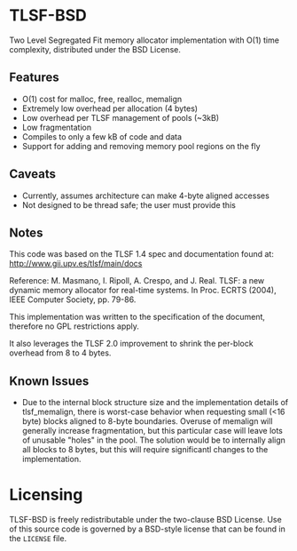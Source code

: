 # TLSF-BSD

Two Level Segregated Fit memory allocator implementation with O(1)
time complexity, distributed under the BSD License.

Features
--------
* O(1) cost for malloc, free, realloc, memalign
* Extremely low overhead per allocation (4 bytes)
* Low overhead per TLSF management of pools (~3kB)
* Low fragmentation
* Compiles to only a few kB of code and data
* Support for adding and removing memory pool regions on the fly

Caveats
-------
* Currently, assumes architecture can make 4-byte aligned accesses
* Not designed to be thread safe; the user must provide this

Notes
-----
This code was based on the TLSF 1.4 spec and documentation found at:
    http://www.gii.upv.es/tlsf/main/docs

Reference:
    M. Masmano, I. Ripoll, A. Crespo, and J. Real.
    TLSF: a new dynamic memory allocator for real-time systems.
    In Proc. ECRTS (2004), IEEE Computer Society, pp. 79-86.

This implementation was written to the specification of the document,
therefore no GPL restrictions apply.

It also leverages the TLSF 2.0 improvement to shrink the per-block overhead
from 8 to 4 bytes.

Known Issues
------------
* Due to the internal block structure size and the implementation
details of tlsf_memalign, there is worst-case behavior when requesting
small (<16 byte) blocks aligned to 8-byte boundaries. Overuse of memalign
will generally increase fragmentation, but this particular case will leave
lots of unusable "holes" in the pool. The solution would be to internally
align all blocks to 8 bytes, but this will require significantl changes
to the implementation.

Licensing
=========
TLSF-BSD is freely redistributable under the two-clause BSD License.
Use of this source code is governed by a BSD-style license that can be found
in the `LICENSE` file.
